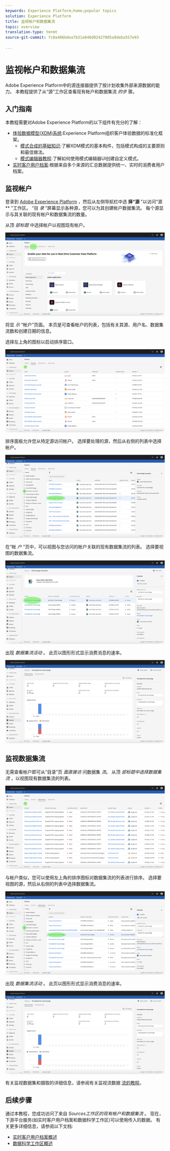 ```yaml
---
keywords: Experience Platform;home;popular topics
solution: Experience Platform
title: 监视帐户和数据集流
topic: overview
translation-type: tm+mt
source-git-commit: fc0a406bdea7b31e046d02427805a9deba557e93

---
```



# 监视帐户和数据集流

Adobe Experience Platform中的源连接器提供了按计划收集外部来源数据的能力。 本教程提供了从“源”工作区查看现有帐户和数据集流 *的步* 骤。

## 入门指南

本教程需要对Adobe Experience Platform的以下组件有充分的了解：

- [体验数据模型(XDM)系统](../../../xdm/home.md):Experience Platform组织客户体验数据的标准化框架。
   - [模式合成的基础知识](../../../xdm/schema/composition.md):了解XDM模式的基本构件，包括模式构成的主要原则和最佳做法。
   - [模式编辑器教程](../../../xdm/tutorials/create-schema-ui.md):了解如何使用模式编辑器UI创建自定义模式。
- [实时客户用户档案](../../../profile/home.md):根据来自多个来源的汇总数据提供统一、实时的消费者用户档案。

## 监视帐户

登录到 <a href="https://platform.adobe.com" target="_blank">Adobe Experience Platform</a> ，然后从左侧导航栏中选 **择“源** ”以访问“源 ** ”工作区。 “目 *录* ”屏幕显示各种源，您可以为其创建帐户数据集流。 每个源显示与其关联的现有帐户和数据集流的数量。

从顶 *部标题* 中选择帐户以视图现有帐户。

![目录](../../images/tutorials/monitor/catalog.png)

将显 *示* “帐户”页面。 本页是可查看帐户的列表，包括有关其源、用户名、数据集流数和创建日期的信息。

选择左上角的图标以启动排序窗口。

![帐户](../../images/tutorials/monitor/accounts-list.png)

排序面板允许您从特定源访问帐户。 选择要处理的源，然后从右侧的列表中选择帐户。

![accounts-select](../../images/tutorials/monitor/accounts-sort.png)

在“帐 *户* ”页中，可以视图与您访问的帐户关联的现有数据集流的列表。 选择要视图的数据集流。

![accounts-page](../../images/tutorials/monitor/dataset-flows.png)

出现 *数据集流活动* 。 此页以图形形式显示消费消息的速率。

![数据集流活动](../../images/tutorials/monitor/dataset-flows-activity.png)

## 监视数据集流

无需查看帐户即可从“目录”页 *面直接访* 问数据集 *流*。 从顶 *部标题中选择数据集流* ，以视图现有数据集流的列表。

![dataset-flows](../../images/tutorials/monitor/dataset-flows-list.png)

与帐户类似，您可以使用左上角的排序图标对数据集流的列表进行排序。 选择要视图的源，然后从右侧的列表中选择数据集流。

![select-dataset-flows](../../images/tutorials/monitor/dataset-flows-sort.png)

出现 *数据集流活动* 。 此页以图形形式显示消费消息的速率。

![数据集流活动](../../images/tutorials/monitor/dataset-flows-activity.png)

有关监视数据集和摄取的详细信息，请参阅有关监视流数据 [流的教程](../../../ingestion/quality/monitor-data-flows.md)。

## 后续步骤

通过本教程，您成功访问了来自 *Sources工作区的现有帐户和数据集流* 。 现在，下游平台服务(如实时客户用户档案和数据科学工作区)可以使用传入的数据。 有关更多详细信息，请参阅以下文档:

- [实时客户用户档案概述](../../../profile/home.md)
- [数据科学工作区概述](../../../data-science-workspace/home.md)